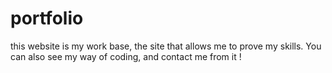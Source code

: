 # portfolio
this website is my work base, the site that allows me to prove my skills. You can also see my way of coding, and contact me from it ! 
